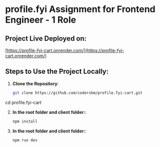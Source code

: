 # profile.fyi Assignment for Frontend Engineer - 1 Role

## Project Live Deployed on:
[https://profile-fyi-cart.onrender.com/](https://profile-fyi-cart.onrender.com/)

## Steps to Use the Project Locally:

1. **Clone the Repository**:
   ```bash
   git clone https://github.com/coderskm/profile.fyi-cart.git
cd profile.fyi-cart

2. **In the root folder and client folder:**:
   ```bash
   npm install

3. **In the root folder and client folder:**:
   ```bash
   npm run dev






